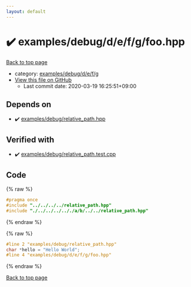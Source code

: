 ```yaml
---
layout: default
---
```


<!-- mathjax config similar to math.stackexchange -->
<script type="text/javascript" async
  src="https://cdnjs.cloudflare.com/ajax/libs/mathjax/2.7.5/MathJax.js?config=TeX-MML-AM_CHTML">
</script>
<script type="text/x-mathjax-config">
  MathJax.Hub.Config({
    TeX: { equationNumbers: { autoNumber: "AMS" }},
    tex2jax: {
      inlineMath: [ ['$','$'] ],
      processEscapes: true
    },
    "HTML-CSS": { matchFontHeight: false },
    displayAlign: "left",
    displayIndent: "2em"
  });
</script>

<script type="text/javascript" src="https://cdnjs.cloudflare.com/ajax/libs/jquery/3.4.1/jquery.min.js"></script>
<script src="https://cdn.jsdelivr.net/npm/jquery-balloon-js@1.1.2/jquery.balloon.min.js" integrity="sha256-ZEYs9VrgAeNuPvs15E39OsyOJaIkXEEt10fzxJ20+2I=" crossorigin="anonymous"></script>
<script type="text/javascript" src="../../../../../../../assets/js/copy-button.js"></script>
<link rel="stylesheet" href="../../../../../../../assets/css/copy-button.css" />


# :heavy_check_mark: examples/debug/d/e/f/g/foo.hpp

<a href="../../../../../../../index.html">Back to top page</a>

* category: <a href="../../../../../../../index.html#9305440f7c35da82e4771d1252c07da3">examples/debug/d/e/f/g</a>
* <a href="{{ site.github.repository_url }}/blob/master/examples/debug/d/e/f/g/foo.hpp">View this file on GitHub</a>
    - Last commit date: 2020-03-19 16:25:51+09:00




## Depends on

* :heavy_check_mark: <a href="../../../../relative_path.hpp.html">examples/debug/relative_path.hpp</a>


## Verified with

* :heavy_check_mark: <a href="../../../../../../../verify/examples/debug/relative_path.test.cpp.html">examples/debug/relative_path.test.cpp</a>


## Code

<a id="unbundled"></a>
{% raw %}
```cpp
#pragma once
#include "../../../../relative_path.hpp"
#include "./../../../.././a/b/../../relative_path.hpp"

```
{% endraw %}

<a id="bundled"></a>
{% raw %}
```cpp
#line 2 "examples/debug/relative_path.hpp"
char *hello = "Hello World";
#line 4 "examples/debug/d/e/f/g/foo.hpp"

```
{% endraw %}

<a href="../../../../../../../index.html">Back to top page</a>


